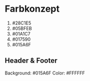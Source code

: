Farbkonzept
===========

1. #28C1E5
2. #05BFEB
3. #01A1C7
4. #017590
5. #015A6F


Header & Footer
---------------
Background: #015A6F
Color: #FFFFFF